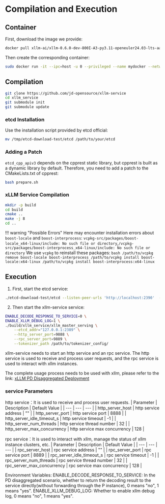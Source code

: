 # Compilation and Execution

## Container
First, download the image we provide:
```bash
docker pull xllm-ai/xllm-0.6.0-dev-800I-A3-py3.11-openeuler24.03-lts-aarch64
```
Then create the corresponding container:
```bash
sudo docker run -it --ipc=host -u 0 --privileged --name mydocker --network=host  --device=/dev/davinci0  --device=/dev/davinci_manager --device=/dev/devmm_svm --device=/dev/hisi_hdc -v /var/queue_schedule:/var/queue_schedule -v /mnt/cfs/9n-das-admin/llm_models:/mnt/cfs/9n-das-admin/llm_models -v /usr/local/Ascend/driver:/usr/local/Ascend/driver -v /usr/local/Ascend/add-ons/:/usr/local/Ascend/add-ons/ -v /usr/local/sbin/npu-smi:/usr/local/sbin/npu-smi -v /usr/local/sbin/:/usr/local/sbin/ -v /var/log/npu/conf/slog/slog.conf:/var/log/npu/conf/slog/slog.conf -v /var/log/npu/slog/:/var/log/npu/slog -v /export/home:/export/home -w /export/home -v ~/.ssh:/root/.ssh  -v /var/log/npu/profiling/:/var/log/npu/profiling -v /var/log/npu/dump/:/var/log/npu/dump -v /home/:/home/  -v /runtime/:/runtime/  xllm-ai:xllm-0.6.0-dev-800I-A3-py3.11-openeuler24.03-lts-aarch64
```

## Compilation
```bash
git clone https://github.com/jd-opensource/xllm-service
cd xllm_service
git submodule init
git submodule update
```

### etcd Installation
Use the installation script provided by etcd official:
```bash
mv /tmp/etcd-download-test/etcd /path/to/your/etcd
```

### Adding a Patch
`etcd_cpp_apiv3` depends on the cpprest static library, but cpprest is built as a dynamic library by default. Therefore, you need to add a patch to the CMakeLists.txt of cpprest:
```bash
bash prepare.sh
```

### xLLM Service Compilation
```bash
mkdir -p build
cd build
cmake ..
make -j 8
cd ..
```
!!! warning "Possible Errors"
    Here may encounter installation errors about `boost-locale` and `boost-interprocess`: `vcpkg-src/packages/boost-locale_x64-linux/include: No such file or directory`,`/vcpkg-src/packages/boost-interprocess_x64-linux/include: No such file or directory`
    We use `vcpkg` to reinstall these packages:
    ```bash
    /path/to/vcpkg remove boost-locale boost-interprocess
    /path/to/vcpkg install boost-locale:x64-linux
    /path/to/vcpkg install boost-interprocess:x64-linux
    ```

## Execution
1. First, start the etcd service:
```bash 
./etcd-download-test/etcd --listen-peer-urls 'http://localhost:2390'  --listen-client-urls 'http://localhost:2389' --advertise-client-urls  'http://localhost:2391'
```

2. Then start the xllm-service service:
```bash
ENABLE_DECODE_RESPONSE_TO_SERVICE=0 \
ENABLE_XLLM_DEBUG_LOG=1 \
./build/xllm_service/xllm_master_serving \
    --etcd_addr="127.0.0.1:2389" \
    --http_server_port=9888 \
    --rpc_server_port=9889 \
    --tokenizer_path /path/to/tokenizer_config/
```

xllm-service needs to start an http service and an rpc service. The http service is used to receive and process user requests, and the rpc service is used to interact with xllm instances.

The complete usage process needs to be used with xllm, please refer to the link: [xLLM PD Disaggregated Deployment](https://xllm.readthedocs.io/zh-cn/latest/zh/getting_started/PD_disagg/)

### service Parameters
http service：It is used to receive and process user requests.
| Parameter | Description | Default Value |
| --- | --- | --- |
| http_server_host | http service address | "" |
| http_server_port | http service port | 8888 |
| http_server_idle_timeout_s | http service timeout | -1 |
| http_server_num_threads | http service thread number | 32 |
| http_server_max_concurrency | http service max concurrency | 128 |

rpc service：It is used to interact with xllm, manage the status of xllm instance clusters, etc.
| Parameter | Description | Default Value |
| --- | --- | --- |
| rpc_server_host | rpc service address | "" |
| rpc_server_port | rpc service port | 8889 |
| rpc_server_idle_timeout_s | rpc service timeout | -1 |
| rpc_server_num_threads | rpc service thread number | 32 |
| rpc_server_max_concurrency | rpc service max concurrency | 128 |

Environment Variables:
ENABLE_DECODE_RESPONSE_TO_SERVICE: In the PD disaggregated scenario, whether to return the decoding result to the service directly(without forwarding through the P instance), 0 means "no", 1 means "yes".
ENABLE_XLLM_DEBUG_LOG: Whether to enable xllm debug log, 0 means "no", 1 means "yes".

